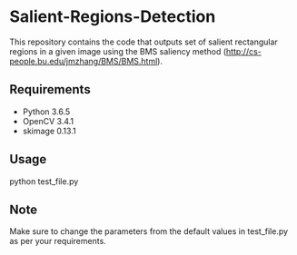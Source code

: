 # Salient-Regions-Detection
This repository contains the code that outputs set of salient rectangular regions in a given image using the BMS saliency method (http://cs-people.bu.edu/jmzhang/BMS/BMS.html).

## Requirements
- Python 3.6.5
- OpenCV 3.4.1
- skimage 0.13.1

## Usage
python test_file.py

## Note
Make sure to change the parameters from the default values in test_file.py as per your requirements.

